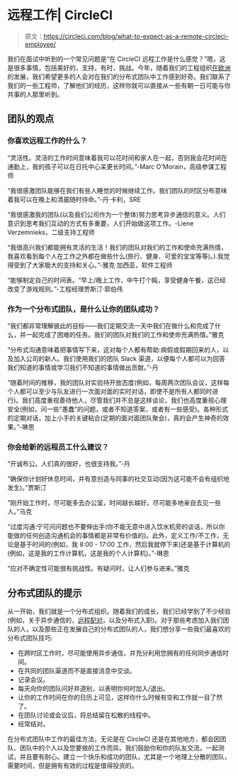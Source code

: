 # 远程工作| CircleCI

> 原文：<https://circleci.com/blog/what-to-expect-as-a-remote-circleci-employee/>

我们在面试中听到的一个常见问题是“在 CircleCI 远程工作是什么感觉？”嗯，这是很多事情，包括美好的，支持，有时，挑战。今年，随着我们的工程组织[在欧洲](https://circleci.com/blog/we-re-growing-circleci-s-engineering-teams-in-europe-join-us/)的发展，我们希望更多的人会对在我们的分布式团队中工作感到好奇。我们联系了我们的一些工程师，了解他们的经历，这样你就可以直接从一些有朝一日可能与你共事的人那里听到。

## 团队的观点

### 你喜欢远程工作的什么？

“灵活性。灵活的工作时间意味着我可以花时间和家人在一起，否则我会花时间在通勤上，我的孩子可以在日托中心呆更长时间。”-Marc O'Morain，高级参谋工程师

“我很感激团队能够在我们有些人睡觉的时候继续工作。我们团队的时区分布意味着我可以在晚上和清晨随时待命。”-丹·卡利，SRE

“我很感激我的团队(以及我们公司作为一个整体)努力思考异步通信的意义。人们意识到思考我们互动的方式有多重要，人们开始做这项工作。-Liene Verzemnieks，二级支持工程师

“我很高兴我们都能拥有灵活的生活！我们的团队对我们的工作和使命充满热情，我喜欢看到每个人在工作之外都在做些什么(旅行、健身、可爱的宝宝等等)。).我觉得受到了大家极大的支持和关心。”-雅克·加西亚，软件工程师

“能够制定自己的时间表。“早上/晚上工作，中午打个盹，享受健身午餐，这已经改变了游戏规则。”-工程经理贾斯汀·郭伯伟

### 作为一个分布式团队，是什么让你的团队成功？

“我们都非常理解彼此的目标——我们定期交流一天中我们在做什么和完成了什么，并一起完成了困难的任务。我们的团队对我们的工作和使命充满热情。”雅克

“分布式沟通意味着把事情写下来，这对每个人都有帮助:病假或假期回来的人，以及加入公司的新人。我们使用我们的团队 Slack 渠道，以便每个人都可以为回答我们知道的事情或学习我们不知道的事情做出贡献。”-丹

“随着时间的推移，我的团队对实验持开放态度(例如，每周两次团队会议，这样每个人都可以至少与队友进行一次面对面的实时对话，即使不是所有人都同时进行)。我们高度重视善待他人，尽管我们并不总是这样谈论，我们也高度重视心理安全(例如，问一些“愚蠢”的问题，或者不知道答案，或者有一些感受)。各种形式的定期对话，加上小手的关键粘合(定期的面对面团队聚会)，真的会产生神奇的效果。”-琳恩

### 你会给新的远程员工什么建议？

“开诚布公。人们真的很好，也很支持我。”-丹

“确保你计划好休息时间，并有意创造与同事的社交互动(因为这可能不会有组织地发生)。”贾斯汀

“刚开始工作时，尽可能多去办公室，时间越长越好。尽可能多地亲自去见一些人。”马克

“过度沟通:宁可问问题也不要伸出手(你不能无意中进入饮水机旁的谈话，所以你能做的任何创造沟通机会的事情都是非常有价值的)。此外，定义工作/不工作，无论是基于时间的(例如，我 8:00 - 17:00 工作，然后我就停下来)还是基于计算机的(例如，这是我的工作计算机，这是我的个人计算机)。”-琳恩

“应对不确定性可能很有挑战性。有疑问时，让人们参与进来。”雅克

## 分布式团队的提示

从一开始，我们就是一个分布式组织。随着我们的成长，我们已经学到了不少经验(例如，关于异步通信的，[远程配对](https://circleci.com/blog/tools-for-effective-pairing/)，以及分布式入职)。对于那些考虑加入我们团队的人，以及那些正在发展自己的分布式团队的人，我们想分享一些我们最喜欢的分布式团队技巧:

*   在跨时区工作时，尽可能使用异步通信，并充分利用您拥有的任何同步通信时间。
*   在共同的团队渠道而不是直接消息中交谈。
*   记录会议。
*   每天向你的团队问好并道别，以表明你何时加入/退出。
*   让你的工作时间在你的日历上可见，这样你什么时候有空和工作就一目了然了。
*   在团队讨论或会议后，将总结留在松散的线程中。
*   经常结对。

在分布式团队中工作的最佳方法，无论是在 CircleCI 还是在其他地方，都会因团队、团队中的个人以及您要做的工作而异。我们鼓励你和你的队友交流，一起测试，并且要有耐心。建立一个快乐和成功的团队，尤其是一个地理上分散的团队，需要时间，但是拥有有效的过程是值得投资的。